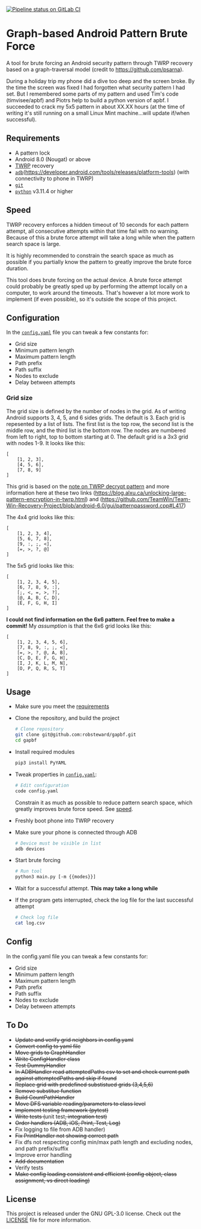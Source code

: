 [![Pipeline status on GitLab CI][pipeline-badge]][pipeline-link]

# Graph-based Android Pattern Brute Force
A tool for brute forcing an Android security pattern through TWRP recovery based on a graph-traversal model (credit to https://github.com/psarna).

During a holiday trip my phone did a dive too deep and the screen broke. By the time the screen was fixed I had forgotten what security pattern I had set. But I remembered some parts of my pattern and used Tim's code (timvisee/apbf) and Piotrs help to build a python version of apbf.
I succeeded to crack my 5x5 pattern in about XX.XX hours (at the time of writing it's still running on a small Linux Mint machine...will update if/when successful).

## Requirements
- A pattern lock
- Android 8.0 (Nougat) or above
- [TWRP][twrp] recovery
- [`adb`][adb](https://developer.android.com/tools/releases/platform-tools) (with connectivity to phone in TWRP)
- [`git`][git]
- [`python`](https://www.python.org/) v3.11.4 or higher

## Speed
TWRP recovery enforces a hidden timeout of 10 seconds for each pattern attempt,
all consecutive attempts within that time fail with no warning. Because of this
a brute force attempt will take a long while when the pattern search space is
large.

It is highly recommended to constrain the search space as much as possible if
you partially know the pattern to greatly improve the brute force duration.

This tool does brute forcing on the actual device. A brute force attempt could
probably be greatly sped up by performing the attempt locally on a computer,
to work around the timeouts. That's however a lot more work to implement (if
even possible), so it's outside the scope of this project.
## Configuration
In the [`config.yaml`](./config.yaml) file you can tweak a few constants for:
- Grid size
- Minimum pattern length
- Maximum pattern length
- Path prefix
- Path suffix
- Nodes to exclude
- Delay between attempts

### Grid size 
The grid size is defined by the number of nodes in the grid. As of writing Android supports 3, 4, 5, and 6 sides grids. The default is 3.
Each grid is repesented by a list of lists. The first list is the top row, the second list is the middle row, and the third list is the bottom row. The nodes are numbered from left to right, top to bottom starting at 0. The default grid is a 3x3 grid with nodes 1-9.
It looks like this:
```
[
    [1, 2, 3],
    [4, 5, 6],
    [7, 8, 9]
]
```

This grid is based on the [note on TWRP decrypt pattern](https://twrp.me/faq/openrecoveryscript.html) and more information here at these two links (https://blog.alxu.ca/unlocking-large-pattern-encryption-in-twrp.html) and (https://github.com/TeamWin/Team-Win-Recovery-Project/blob/android-6.0/gui/patternpassword.cpp#L417)

The 4x4 grid looks like this:
```
[
    [1, 2, 3, 4],
    [5, 6, 7, 8],
    [9, :, ;, <],
    [=, >, ?, @]
]
```

The 5x5 grid looks like this:
```
[
    [1, 2, 3, 4, 5],
    [6, 7, 8, 9, :],
    [;, <, =, >, ?],
    [@, A, B, C, D],
    [E, F, G, H, I]
]
```
**I could not find information on the 6x6 pattern. Feel free to make a commit!**
My *assumption* is that the 6x6 grid looks like this:
```
[
    [1, 2, 3, 4, 5, 6],
    [7, 8, 9, :, ;, <],
    [=, >, ?, @, A, B],
    [C, D, E, F, G, H],
    [I, J, K, L, M, N],
    [O, P, Q, R, S, T]
]
```


## Usage
- Make sure you meet the [requirements](#requirements)
- Clone the repository, and build the project
  ```bash
  # Clone repository
  git clone git@github.com:robsteward/gapbf.git
  cd gapbf
  ```

- Install required modules
  ```bash
  pip3 install PyYAML
  ```

- Tweak properties in [`config.yaml`](./config.yaml):
  ```bash
  # Edit configuration
  code config.yaml
  ```

  Constrain it as much as possible to reduce pattern search space, which greatly
  improves brute force speed. See [speed](#speed).

- Freshly boot phone into TWRP recovery
- Make sure your phone is connected through ADB
  ```bash
  # Device must be visible in list
  adb devices
  ```

- Start brute forcing
  ```bash
  # Run tool
  python3 main.py [-m {{modes}}]
  ```

- Wait for a successful attempt. **This may take a long while**
- If the program gets interrupted, check the log file for the last successful attempt
  ```bash
  # Check log file
  cat log.csv
  ```

## Config
In the config.yaml file you can tweak a few constants for:
- Grid size
- Minimum pattern length
- Maximum pattern length
- Path prefix
- Path suffix
- Nodes to exclude
- Delay between attempts

## To Do
* ~~Update and verify grid neighbors in config.yaml~~
* ~~Convert config to yaml file~~
* ~~Move grids to GraphHandler~~
* ~~Write ConfigHandler class~~
* ~~Test DummyHandler~~
* ~~In ADBHandler read attemptedPaths csv to set and check current path against attemptedPaths and skip if found~~
* ~~Replace grid with predefined substistued grids (3,4,5,6)~~
* ~~Remove substitue function~~
* ~~Build CountPathHandler~~
* ~~Move DFS variable reading/parameters to class level~~
* ~~Implement testing framework (pytest)~~
* ~~Write tests (~~unit test~~, integration test)~~
* ~~Order handlers (ADB, iOS, Print, Test, Log)~~
* Fix logging to file from ADB handler)
* ~~Fix PrintHandler not showing correct path~~
* Fix dfs not respecting config min/max path length and excluding nodes, and path prefix/suffix
* Improve error handling
* ~~Add documentation~~
* Verify tests
* ~~Make config loading consistent and efficient (config object, class assignment, vs direct loading)~~

## License
This project is released under the GNU GPL-3.0 license.
Check out the [LICENSE](LICENSE) file for more information.

[adb]: https://developer.android.com/studio/command-line/adb
[git]: https://git-scm.com/
[twrp]: https://twrp.me/
[pipeline-badge]: https://gitlab.com/timvisee/apbf/badges/master/pipeline.svg
[pipeline-link]: https://gitlab.com/timvisee/apbf/pipelines
